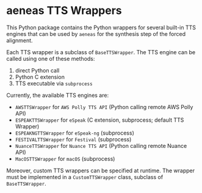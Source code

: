 # aeneas TTS Wrappers

This Python package contains the Python wrappers for several built-in
TTS engines that can be used by ``aeneas``
for the synthesis step of the forced alignment.

Each TTS wrapper is a subclass of `BaseTTSWrapper`.
The TTS engine can be called using one of these methods:

1. direct Python call
2. Python C extension
3. TTS executable via ``subprocess``

Currently, the available TTS engines are:

* `AWSTTSWrapper` for `AWS Polly TTS API` (Python calling remote AWS Polly API)
* `ESPEAKTTSWrapper` for `eSpeak` (C extension, subprocess; default TTS Wrapper)
* `ESPEAKNGTTSWrapper` for `eSpeak-ng` (subprocess)
* `FESTIVALTTSWrapper` for `Festival` (subprocess)
* `NuanceTTSWrapper` for `Nuance TTS API` (Python calling remote Nuance API)
* `MacOSTTSWrapper` for `macOS` (subprocess)

Moreover, custom TTS wrappers can be specified at runtime.
The wrapper must be implemented in a `CustomTTSWrapper` class,
subclass of `BaseTTSWrapper`.

